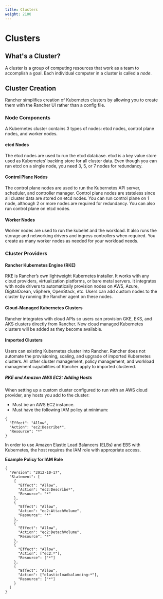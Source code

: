 ```yaml
---
title: Clusters
weight: 2100
---
```

# Clusters

## What's a Cluster?

A cluster is a group of computing resources that work as a team to accomplish a goal. Each individual computer in a cluster is called a _node_.

## Cluster Creation

Rancher simplifies creation of Kubernetes clusters by allowing you to create them with the Rancher UI rather than a config file.

### Node Components

A Kubernetes cluster contains 3 types of nodes: etcd nodes, control plane nodes, and worker nodes.

#### etcd Nodes

The etcd nodes are used to run the etcd database. etcd is a key value store used as Kubernetes’ backing store for all cluster data. Even though you can run etcd on a single node, you need 3, 5, or 7 nodes for redundancy.

#### Control Plane Nodes

The control plane nodes are used to run the Kubernetes API server, scheduler, and controller manager. Control plane nodes are stateless since all cluster data are stored on etcd nodes. You can run control plane on 1 node, although 2 or more nodes are required for redundancy. You can also run control plane on etcd nodes.

#### Worker Nodes

Worker nodes are used to run the kubelet and the workload. It also runs the storage and networking drivers and ingress controllers when required. You create as many worker nodes as needed for your workload needs.

### Cluster Providers

#### Rancher Kubernetes Engine (RKE)

RKE is Rancher’s own lightweight Kubernetes installer. It works with any cloud providers, virtualization platforms, or bare metal servers. It integrates with node drivers to automatically provision nodes on AWS, Azure, DigitalOcean, vSphere, OpenStack, etc. Users can add custom nodes to the cluster by running the Rancher agent on these nodes.

#### Cloud-Managed Kubernetes Clusters

Rancher integrates with cloud APIs so users can provision GKE, EKS, and AKS clusters directly from Rancher. New cloud managed Kubernetes clusters will be added as they become available.

#### Imported Clusters

Users can existing Kubernetes cluster into Rancher. Rancher does not automate the provisioning, scaling, and upgrade of imported Kubernetes clusters. All other cluster management, policy management, and workload management capabilities of Rancher apply to imported clustered.

##### RKE and Amazon AWS EC2: Adding Hosts

When setting up a custom cluster configured to run with an AWS cloud provider, any hosts you add to the cluster:

- Must be an AWS EC2 instance.
- Must have the following IAM policy at minimum:

```
{
  "Effect": "Allow",
  "Action": "ec2:Describe*",
  "Resource": "*"
}
```
In order to use Amazon Elastic Load Balancers (ELBs) and EBS with Kubernetes, the host requires the IAM role with appropriate access.

**Example Policy for IAM Role**

```
{
  "Version": "2012-10-17",
  "Statement": [
    {
      "Effect": "Allow",
      "Action": "ec2:Describe*",
      "Resource": "*"
    },
    {
      "Effect": "Allow",
      "Action": "ec2:AttachVolume",
      "Resource": "*"
    },
    {
      "Effect": "Allow",
      "Action": "ec2:DetachVolume",
      "Resource": "*"
    },
    {
      "Effect": "Allow",
      "Action": ["ec2:*"],
      "Resource": ["*"]
    },
    {
      "Effect": "Allow",
      "Action": ["elasticloadbalancing:*"],
      "Resource": ["*"]
    }
  ]
}
```
<!--
### Kubeconfig File

Coming Soon!-->
